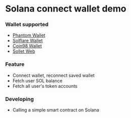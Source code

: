 # Solana connect wallet demo

### Wallet supported

* [Phantom Wallet](https://phantom.app/)
* [Solflare Wallet](https://solflare.com/)
* [Coin98 Wallet](https://coin98.com/)
* [Sollet Web](https://www.sollet.io/)


### Feature

* Connect wallet, reconnect saved wallet
* Fetch user SOL balance
* Fetch all user's token accounts

### Developing

* Calling a simple smart contract on Solana



